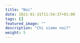 ```yaml
---
title: "Noi"
date: 2021-01-31T11:54:37+01:00
tags: []
featured_image: ""
description: "Chi siamo noi?"
weight: 5
---
```

